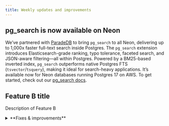```yaml
---
title: Weekly updates and improvements
---
```


## pg_search is now available on Neon

We’ve partnered with [ParadeDB](https://www.paradedb.com/) to bring `pg_search` to all Neon, delivering up to 1,000x faster full-text search inside Postgres. The `pg_search` extension introduces Elasticsearch-grade ranking, typo tolerance, faceted search, and JSON-aware filtering—all within Postgres. Powered by a BM25-based inverted index, `pg_search` outperforms native Postgres FTS (`tsvector`/`tsquery`), making it ideal for search-heavy applications. It’s available now for Neon databases running Postgres 17 on AWS. To get started, check out our [pg_search docs](https://neon.tech/docs/extensions/pg_search).

## Feature B title

Description of Feature B

<details>

<summary>**Fixes & improvements**</summary>

- **Neon Console**

  - Expanded the database drop-down menu width in the Neon SQL Editor to accommodate longer database names. Previously, longer names were not fully visible due to the narrow menu width.
  - Added an `Unable to fetch projects` message to the Projects page in the Neon Console. Previously, an error page was displayed when the project list couldn't be retrieved.

- **Neon API**

  - Improved performance of the [Compare database schema](/reference/getprojectbranchschemacomparison) endpoint by retrieving schemas in parallel.
  - The `name` field for branches is now limited to 256 characters in the [Create project](https://api-docs.neon.tech/reference/createproject) and [Create branch](https://api-docs.neon.tech/reference/createprojectbranch) endpoints.


- **Neon CLI**

  CLI improvements

</details>
